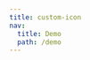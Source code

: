 ```yaml
---
title: custom-icon
nav:
  title: Demo
  path: /demo
---
```


<code src="../examples/custom-icon.tsx"></code>
